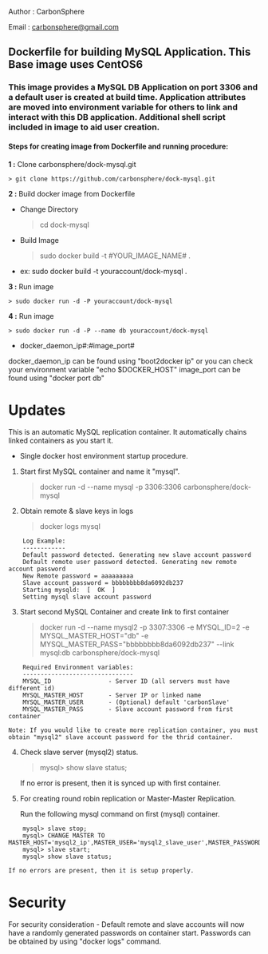 Author  : CarbonSphere

Email   : carbonsphere@gmail.com

## Dockerfile for building MySQL Application. This Base image uses CentOS6

### This image provides a MySQL DB Application on port 3306 and a default user is created at build time. Application attributes are moved into environment variable for others to link and interact with this DB application. Additional shell script included in image to aid user creation.

#### Steps for creating image from Dockerfile and running procedure:

**1 :** Clone carbonsphere/dock-mysql.git

	> git clone https://github.com/carbonsphere/dock-mysql.git


**2 :** Build docker image from Dockerfile

- Change Directory

	> cd dock-mysql

- Build Image

	> sudo docker build -t #YOUR_IMAGE_NAME# .

- ex:  sudo docker build -t youraccount/dock-mysql .


**3 :** Run image

	> sudo docker run -d -P youraccount/dock-mysql

**4 :** Run image

	> sudo docker run -d -P --name db youraccount/dock-mysql 

- docker_daemon_ip#:#image_port#

docker_daemon_ip can be found using "boot2docker ip" or you can check your environment variable "echo $DOCKER_HOST"
image_port can be found using "docker port db"

# Updates

This is an automatic MySQL replication container. It automatically chains linked containers as you start it.

- Single docker host environment startup procedure.

1. Start first MySQL container and name it "mysql".

	> docker run -d --name mysql -p 3306:3306 carbonsphere/dock-mysql


2. Obtain remote & slave keys in logs

	> docker logs mysql

```
	Log Example:
	------------
	Default password detected. Generating new slave account password
	Default remote user password detected. Generating new remote account password
	New Remote password = aaaaaaaaa
	Slave account password = bbbbbbbb8da6092db237
	Starting mysqld:  [  OK  ]
	Setting mysql slave account password
```

3. Start second MySQL Container and create link to first container

	> docker run -d --name mysql2 -p 3307:3306 -e MYSQL_ID=2 -e MYSQL_MASTER_HOST="db" -e MYSQL_MASTER_PASS="bbbbbbbb8da6092db237" --link mysql:db carbonsphere/dock-mysql

```
	Required Environment variables:
	-------------------------------
	MYSQL_ID   				- Server ID (all servers must have different id)
	MYSQL_MASTER_HOST 		- Server IP or linked name
	MYSQL_MASTER_USER		- (Optional) default 'carbonSlave'
	MYSQL_MASTER_PASS		- Slave account password from first container
```
	Note: If you would like to create more replication container, you must obtain "mysql2" slave account password for the thrid container.


4. Check slave server (mysql2) status.

	> mysql>  show slave status;


	If no error is present, then it is synced up with first container.

5. For creating round robin replication or Master-Master Replication.

	Run the following mysql command on first (mysql) container.
	
```
	mysql> slave stop;
	mysql> CHANGE MASTER TO MASTER_HOST='mysql2_ip',MASTER_USER='mysql2_slave_user',MASTER_PASSWORD='mysql2_slave_password';
	mysql> slave start;
	mysql> show slave status;
```

	If no errors are present, then it is setup properly.

# Security

For security consideration - Default remote and slave accounts will now have a randomly generated passwords on container start. Passwords can be obtained by using "docker logs" command.
